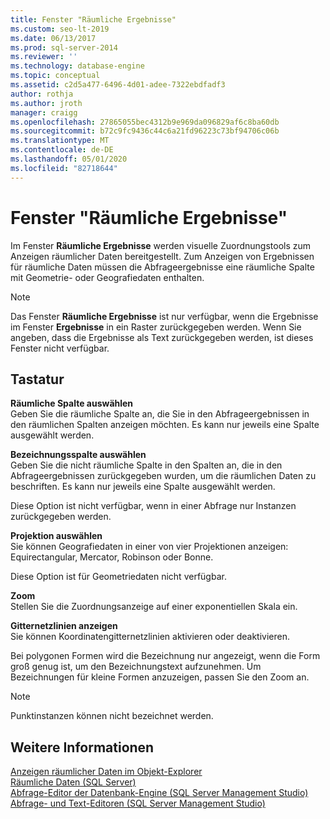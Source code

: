 ```yaml
---
title: Fenster "Räumliche Ergebnisse"
ms.custom: seo-lt-2019
ms.date: 06/13/2017
ms.prod: sql-server-2014
ms.reviewer: ''
ms.technology: database-engine
ms.topic: conceptual
ms.assetid: c2d5a477-6496-4d01-adee-7322ebdfadf3
author: rothja
ms.author: jroth
manager: craigg
ms.openlocfilehash: 27865055bec4312b9e969da096829af6c8ba60db
ms.sourcegitcommit: b72c9fc9436c44c6a21fd96223c73bf94706c06b
ms.translationtype: MT
ms.contentlocale: de-DE
ms.lasthandoff: 05/01/2020
ms.locfileid: "82718644"
---
```

# <a name="spatial-results-window"></a>Fenster "Räumliche Ergebnisse"
  Im Fenster **Räumliche Ergebnisse** werden visuelle Zuordnungstools zum Anzeigen räumlicher Daten bereitgestellt. Zum Anzeigen von Ergebnissen für räumliche Daten müssen die Abfrageergebnisse eine räumliche Spalte mit Geometrie- oder Geografiedaten enthalten.  
  
> [!NOTE]  
>  Das Fenster **Räumliche Ergebnisse** ist nur verfügbar, wenn die Ergebnisse im Fenster **Ergebnisse** in ein Raster zurückgegeben werden. Wenn Sie angeben, dass die Ergebnisse als Text zurückgegeben werden, ist dieses Fenster nicht verfügbar.  
  
## <a name="options"></a>Tastatur  
 **Räumliche Spalte auswählen**  
 Geben Sie die räumliche Spalte an, die Sie in den Abfrageergebnissen in den räumlichen Spalten anzeigen möchten. Es kann nur jeweils eine Spalte ausgewählt werden.  
  
 **Bezeichnungsspalte auswählen**  
 Geben Sie die nicht räumliche Spalte in den Spalten an, die in den Abfrageergebnissen zurückgegeben wurden, um die räumlichen Daten zu beschriften. Es kann nur jeweils eine Spalte ausgewählt werden.  
  
 Diese Option ist nicht verfügbar, wenn in einer Abfrage nur Instanzen zurückgegeben werden.  
  
 **Projektion auswählen**  
 Sie können Geografiedaten in einer von vier Projektionen anzeigen: Equirectangular, Mercator, Robinson oder Bonne.  
  
 Diese Option ist für Geometriedaten nicht verfügbar.  
  
 **Zoom**  
 Stellen Sie die Zuordnungsanzeige auf einer exponentiellen Skala ein.  
  
 **Gitternetzlinien anzeigen**  
 Sie können Koordinatengitternetzlinien aktivieren oder deaktivieren.  
  
 Bei polygonen Formen wird die Bezeichnung nur angezeigt, wenn die Form groß genug ist, um den Bezeichnungstext aufzunehmen. Um Bezeichnungen für kleine Formen anzuzeigen, passen Sie den Zoom an.  
  
> [!NOTE]  
>  Punktinstanzen können nicht bezeichnet werden.  
  
## <a name="see-also"></a>Weitere Informationen  
 [Anzeigen räumlicher Daten im Objekt-Explorer](view-spatial-data-in-object-explorer.md)   
 [Räumliche Daten &#40;SQL Server&#41;](../spatial/spatial-data-sql-server.md)   
 [Abfrage-Editor der Datenbank-Engine &#40;SQL Server Management Studio&#41;](database-engine-query-editor-sql-server-management-studio.md)   
 [Abfrage- und Text-Editoren &#40;SQL Server Management Studio&#41;](query-and-text-editors-sql-server-management-studio.md)  
  
  
